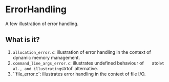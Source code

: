 # ErrorHandling
A few illustration of error handling.

## What is  it?
1. `allocation_error.c`: illustration of error handling in the context
    of dynamic memory management.
1. `command_line_args_error.c`: illustrates undefined behaviour of
`   `atol` et al., and illustrating `strtol` alternative.
1. ``file_error.c`: illustrates error handling in the context of
    file I/O.
